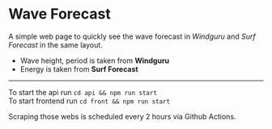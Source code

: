 # Wave Forecast

A simple web page to quickly see the wave forecast in _Windguru_ and _Surf Forecast_ in the same layout.

-   Wave height, period is taken from **Windguru**
-   Energy is taken from **Surf Forecast**

<hr>

To start the api run `cd api && npm run start`  
To start frontend run `cd front && npm run start`

Scraping those webs is scheduled every 2 hours via Github Actions.
